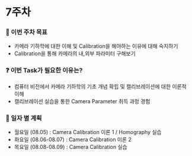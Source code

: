 
# 7주차

### 📢 이번 주차 목표
- 카메라 기하학에 대한 이해 및 Calibration을 해야하는 이유에 대해 숙지하기
- Calibration을 통해 카메라의 내,외부 파라미터 구해보기
  
### ❓ 이번 Task가 필요한 이유는?
- 컴퓨터 비전에서 카메라 기하학의 기초 개념 확립 및 캘리브레이션에 대한 이론적 이해
- 캘리브레이션 실습을 통한 Camera Parameter 취득 과정 경험


### 📅 일자 별 계획
- 월요일 (08.05) : Camera Calibration 이론 1 / Homography 실습
- 화요일 (08.06-08.07) : Camera Calibration 이론 2
- 목요일 (08.08-08.09) : Camera Calibration 실습
